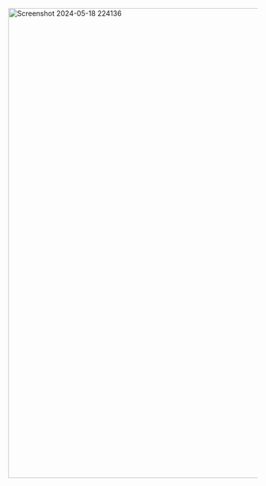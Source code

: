<img width="950" alt="Screenshot 2024-05-18 224136" src="https://github.com/sandesh0202/YouTube-Frontpage-HTML-CSS/assets/74035326/5a6a3f32-3f79-42a5-96ee-e3228f1b947c">
